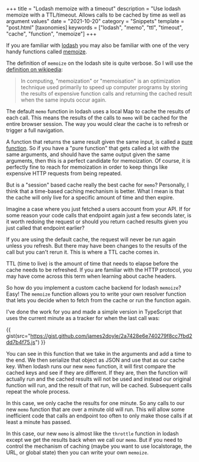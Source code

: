 +++
title = "Lodash memoize with a timeout"
description = "Use lodash memoize with a TTL/timeout. Allows calls to be cached by time as well as argument values"
date = "2021-10-20"
category = "Snippets"
template = "post.html"
[taxonomies]
keywords = ["lodash", "memo", "ttl", "timeout", "cache", "function", "memoize"]
+++

If you are familiar with [lodash](https://lodash.com/docs/4.17.15) you may also be familiar with one of the very handy functions called [memoize](https://lodash.com/docs/4.17.15#memoize).

The definition of `memoize` on the lodash site is quite verbose. So I will use the [definition on wikipedia](https://en.wikipedia.org/wiki/Memoization):

> In computing, "memoization" or "memoisation" is an optimization technique used primarily to speed up computer programs by storing the results of expensive function calls and returning the cached result when the same inputs occur again.

The default `memo` function in lodash uses a local Map to cache the results of each call. This means the results of the calls to `memo` will be cached for the entire browser session. The way you would clear the cache is to refresh or trigger a full navigation.

A function that returns the same result given the same input, is called a [pure function](https://en.wikipedia.org/wiki/Pure_function). So if you have a "pure function" that gets called a lot with the same arguments, and should have the same output given the same arguments, then this is a perfect candidate for memoization. Of course, it is perfectly fine to reach for memoization in order to keep things like expensive HTTP requests from being repeated.

But is a "session" based cache really the best cache for `memo`? Personally, I think that a time-based caching mechanism is better. What I mean is that the cache will only live for a specific amount of time and then expire.

Imagine a case where you just fetched a users account from your API. If for some reason your code calls that endpoint again just a few seconds later, is it worth redoing the request or should you return cached results given you just called that endpoint earlier?

If you are using the default cache, the request will never be run again unless you refresh. But there may have been changes to the results of the call but you can't rerun it. This is where a TTL cache comes in.

TTL (time to live) is the amount of time that needs to elapse before the cache needs to be refreshed. If you are familiar with the HTTP protocol, you may have come across this term when learning about cache headers.

So how do you implement a custom cache backend for lodash `memoize`? Easy! The `memoize` function allows you to write your own resolver function that lets you decide when to fetch from the cache or run the function again.

I've done the work for you and made a simple version in TypeScript that uses the current minute as a tracker for when the last call was:

{{ gist(src="https://gist.github.com/james2doyle/2a7428e6e740279f8cc7fbd2dd7b4f75.js") }}

You can see in this function that we take in the arguments and add a time to the end. We then serialize that object as JSON and use that as our cache key. When lodash runs our new `memo` function, it will first compare the cached keys and see if they are different. If they are, then the function will actually run and the cached results will not be used and instead our original function will run, and the result of that run, will be cached. Subsequent calls repeat the whole process.

In this case, we only cache the results for one minute. So any calls to our new `memo` function that are over a minute old will run. This will allow some inefficient code that calls an endpoint too often to only make those calls if at least a minute has passed.

In this case, our new `memo` is almost like the `throttle` function in lodash except we get the results back when we call our `memo`. But if you need to control the mechanism of caching (maybe you want to use localstorage, the URL, or global state) then you can write your own `memoize`.
